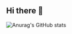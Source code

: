 ## Hi there 👋

![Anurag's GitHub stats](https://github-readme-stats-nine-fawn-75.vercel.app/api?username=Salai-Kowshikan&show=reviews,prs_merged,prs_merged_percentage&show_icons=true&theme=midnight-purple)
<!--
**Salai-Kowshikan/Salai-Kowshikan** is a ✨ _special_ ✨ repository because its `README.md` (this file) appears on your GitHub profile.

Here are some ideas to get you started:

- 🔭 I’m currently working on ...
- 🌱 I’m currently learning ...
- 👯 I’m looking to collaborate on ...
- 🤔 I’m looking for help with ...
- 💬 Ask me about ...
- 📫 How to reach me: ...
- 😄 Pronouns: ...
- ⚡ Fun fact: ...
-->
